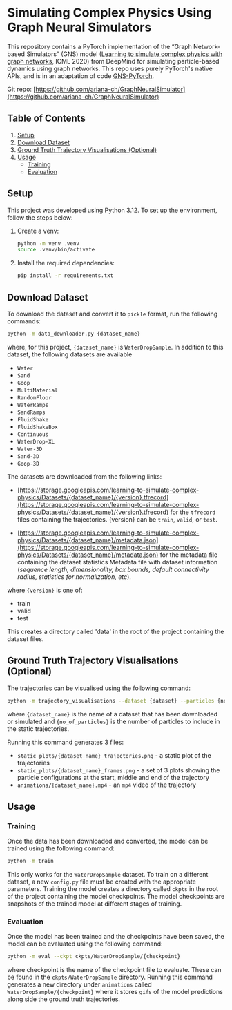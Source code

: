 # Simulating Complex Physics Using Graph Neural Simulators

This repository contains a PyTorch implementation of the “Graph Network-based Simulators” (GNS) model ([Learning to simulate complex physics with graph networks](https://arxiv.org/abs/2002.09405), ICML 2020) from DeepMind for simulating particle-based dynamics using graph networks.
This repo uses purely PyTorch's native APIs, and is in an adaptation of code [GNS-PyTorch](https://github.com/zhouxian/GNS-PyTorch/tree/main).

Git repo: [https://github.com/ariana-ch/GraphNeuralSimulator](https://github.com/ariana-ch/GraphNeuralSimulator)

## Table of Contents
1. [Setup](#setup)
2. [Download Dataset](#download-dataset)
3. [Ground Truth Trajectory Visualisations (Optional)](#ground-truth-trajectory-visualisations-optional)
4. [Usage](#usage)
    - [Training](#training)
    - [Evaluation](#evaluation)

## Setup

This project was developed using Python 3.12. To set up the environment, follow the steps below:

1. Create a venv:
   ```bash
   python -m venv .venv
   source .venv/bin/activate
   ```
2. Install the required dependencies:
   ```bash
   pip install -r requirements.txt
   ```
   
## Download Dataset

To download the dataset and convert it to `pickle` format, run the following commands:

```bash
python -m data_downloader.py {dataset_name}
```

where, for this project, `{dataset_name}` is `WaterDropSample`.
In addition to this dataset, the following datasets are available

- `Water`
- `Sand`
- `Goop`
- `MultiMaterial`
- `RandomFloor`
- `WaterRamps`
- `SandRamps`
- `FluidShake`
- `FluidShakeBox`
- `Continuous`
- `WaterDrop-XL`
- `Water-3D`
- `Sand-3D`
- `Goop-3D`


The datasets are downloaded from the following links:

* [https://storage.googleapis.com/learning-to-simulate-complex-physics/Datasets/{dataset_name}/{version}.tfrecord](https://storage.googleapis.com/learning-to-simulate-complex-physics/Datasets/{dataset_name}/{version}.tfrecord)
  for the `tfrecord` files containing the trajectories. {version} can be `train`, `valid`, or `test`.

* [https://storage.googleapis.com/learning-to-simulate-complex-physics/Datasets/{dataset_name}/metadata.json](https://storage.googleapis.com/learning-to-simulate-complex-physics/Datasets/{dataset_name}/metadata.json) for 
  the metadata file containing the dataset statistics Metadata file with dataset information (*sequence length, dimensionality, box bounds, default connectivity radius, 
statistics for normalization, etc*).

where `{version}` is one of:
- train
- valid
- test

This creates a directory called 'data' in the root of the project containing the dataset files.

## Ground Truth Trajectory Visualisations (Optional)
The trajectories can be visualised using the following command:

```bash
python -m trajectory_visualisations --dataset {dataset} --particles {no_of_particles}
```

where `{dataset_name}` is the name of a dataset that has been downloaded or simulated and `{no_of_particles}` is the number of particles to include in the
static trajectories.

Running this command generates 3 files:
- `static_plots/{dataset_name}_trajectories.png` - a static plot of the trajectories
- `static_plots/{dataset_name}_frames.png` - a set of 3 plots showing the particle configurations at the start, middle and end of the trajectory
- `animations/{dataset_name}.mp4` - an `mp4` video of the trajectory

## Usage
### Training
Once the data has been downloaded and converted, the model can be trained using the following command:

```bash 
python -m train
```

This only works for the `WaterDropSample` dataset. To train on a different dataset, a new `config.py` file must be created with the appropriate parameters.
Training the model creates a directory called `ckpts` in the root of the project containing the model checkpoints.
The model checkpoints are snapshots of the trained model at different stages of training.

### Evaluation
Once the model has been trained and the checkpoints have been saved, the model can be evaluated using the following command:

```bash
python -m eval --ckpt ckpts/WaterDropSample/{checkpoint}
```

where checkpoint is the name of the checkpoint file to evaluate. 
These can be found in the `ckpts/WaterDropSample` directory.
Running this command generates a new directory under `animations` called `WaterDropSample/{checkpoint}`
where it stores `gifs` of the model predictions along side the ground truth trajectories.
